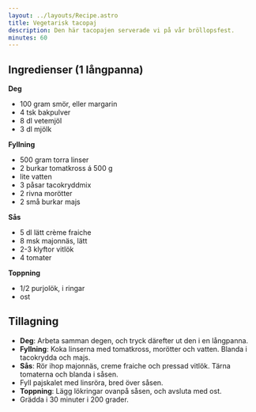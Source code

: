 ```yaml
---
layout: ../layouts/Recipe.astro
title: Vegetarisk tacopaj
description: Den här tacopajen serverade vi på vår bröllopsfest.
minutes: 60
---
```


## Ingredienser (1 långpanna)

**Deg**

- 100 gram smör, eller margarin
- 4 tsk bakpulver
- 8 dl vetemjöl
- 3 dl mjölk

**Fyllning**

- 500 gram torra linser
- 2 burkar tomatkross á 500 g
- lite vatten
- 3 påsar tacokryddmix
- 2 rivna morötter
- 2 små burkar majs

**Sås**

- 5 dl lätt crème fraiche
- 8 msk majonnäs, lätt
- 2-3 klyftor vitlök
- 4 tomater

**Toppning**

- 1/2 purjolök, i ringar
- ost

## Tillagning

- **Deg**: Arbeta samman degen, och tryck därefter ut den i en långpanna.
- **Fyllning**: Koka linserna med tomatkross, morötter och vatten. Blanda i
  tacokrydda och majs.
- **Sås**: Rör ihop majonnäs, creme fraiche och pressad vitlök. Tärna tomaterna
  och blanda i såsen.
- Fyll pajskalet med linsröra, bred över såsen.
- **Toppning**: Lägg lökringar ovanpå såsen, och avsluta med ost.
- Grädda i 30 minuter i 200 grader.
